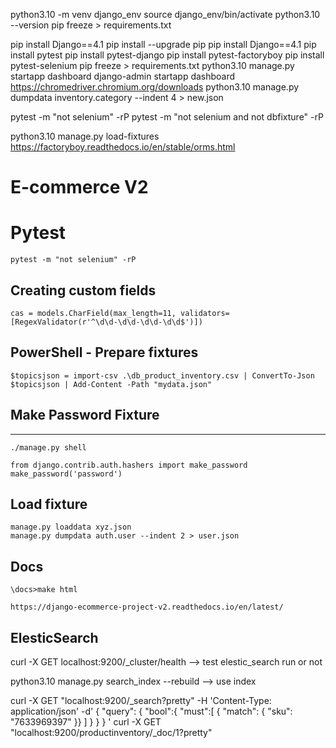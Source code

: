 python3.10 -m venv django_env
source django_env/bin/activate
python3.10 --version
pip freeze > requirements.txt

pip install Django==4.1
pip install --upgrade pip
pip install Django==4.1
pip install pytest
pip install pytest-django
pip install pytest-factoryboy
pip install pytest-selenium
pip freeze > requirements.txt
python3.10 manage.py startapp dashboard
django-admin startapp dashboard
https://chromedriver.chromium.org/downloads
python3.10 manage.py dumpdata inventory.category --indent 4 > new.json

pytest -m "not selenium" -rP
pytest -m "not selenium and not dbfixture" -rP

python3.10 manage.py load-fixtures
https://factoryboy.readthedocs.io/en/stable/orms.html

# E-commerce V2

# Pytest
```
pytest -m "not selenium" -rP
```

## Creating custom fields 
```
cas = models.CharField(max_length=11, validators=[RegexValidator(r'^\d\d-\d\d-\d\d-\d\d$')])
```

## PowerShell - Prepare fixtures
```
$topicsjson = import-csv .\db_product_inventory.csv | ConvertTo-Json
$topicsjson | Add-Content -Path "mydata.json"
```

## Make Password Fixture
---
```
./manage.py shell

from django.contrib.auth.hashers import make_password
make_password('password')
```

## Load fixture
```
manage.py loaddata xyz.json
manage.py dumpdata auth.user --indent 2 > user.json 
```

## Docs
```
\docs>make html
```
```
https://django-ecommerce-project-v2.readthedocs.io/en/latest/
```
## ElesticSearch
curl -X GET localhost:9200/_cluster/health   --> test elestic_search run or not

python3.10 manage.py search_index --rebuild    --> use index

curl -X GET "localhost:9200/_search?pretty" -H 'Content-Type: application/json' -d'
{
    "query": {
        "bool":{
            "must":[
                { "match": { "sku": "7633969397" }}
            ]
        }
    }
}
'
curl -X GET "localhost:9200/productinventory/_doc/1?pretty"


